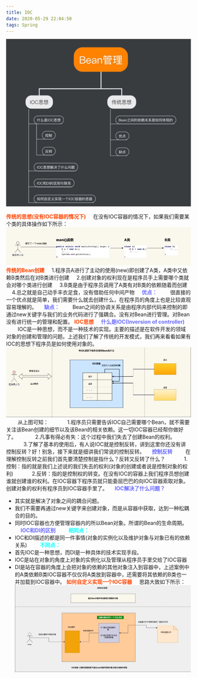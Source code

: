 ```yaml
---
title: IOC
date: 2020-05-29 22:04:50
tags: Spring
---
```

![ioc](IOC/ioc1.png)
<!-- more -->
<b style="color: orangered">传统的思想(没有IOC容器的情况下)</b>
&nbsp;&nbsp;&nbsp;&nbsp;在没有IOC容器的情况下，如果我们需要某个类的具体操作如下所示：
![传统开发模式](IOC/ioc2.png)
<b style="color: orangered">传统的Bean创建</b>
&nbsp;&nbsp;&nbsp;&nbsp;1.程序员A进行了主动的使用(new)即创建了A类，A类中又依赖B类然后在对B类进行创建
&nbsp;&nbsp;&nbsp;&nbsp;2.创建对象的权利现在是程序员手上需要哪个类就会对哪个类进行创建
&nbsp;&nbsp;&nbsp;&nbsp;3.B类是由于程序员调用了A类有对B类的依赖随着而创建
&nbsp;&nbsp;&nbsp;&nbsp;4.总之就是自己动手丰衣足食，没有借助任何中间产物
&nbsp;&nbsp;&nbsp;&nbsp;<b style="color: #6A6AFF">优点：</b>
&nbsp;&nbsp;&nbsp;&nbsp;&nbsp;&nbsp;&nbsp;&nbsp;很直接的一个优点就是简单，我们需要什么就去创建什么，在程序员的角度上也是比较直观容易理解的。
&nbsp;&nbsp;&nbsp;&nbsp;<b style="color: #6A6AFF">缺点：</b>
&nbsp;&nbsp;&nbsp;&nbsp;&nbsp;&nbsp;&nbsp;&nbsp;Bean之间的协调关系是由程序内部代码来控制的即通过new关键字与我们的业务代码进行了强耦合。没有对Bean进行管理。对Bean没有进行统一的管理和配置。
<b style="color: orangered">IOC思想</b>
&nbsp;&nbsp;&nbsp;&nbsp;<b style="color: #6A6AFF">什么是IOC(Inversion of controller)</b>
&nbsp;&nbsp;&nbsp;&nbsp;&nbsp;&nbsp;&nbsp;&nbsp;IOC是一种思想，而不是一种技术的实现。主要的描述是在软件开发的领域对象的创建和管理的问题。上述我们了解了传统的开发模式，我们再来看看如果有IOC的思想下程序员是如何使用对象的。
![ioc思想开发模式](IOC/ioc3.png)
&nbsp;&nbsp;&nbsp;&nbsp;&nbsp;&nbsp;&nbsp;&nbsp;从上图可知：
&nbsp;&nbsp;&nbsp;&nbsp;&nbsp;&nbsp;&nbsp;&nbsp;&nbsp;&nbsp;&nbsp;&nbsp;1.程序员只需要告诉IOC自己需要哪个Bean，就不需要关注该Bean创建的细节以及该Bean的相关依赖。这一切IOC容器已经帮你做好了。
&nbsp;&nbsp;&nbsp;&nbsp;&nbsp;&nbsp;&nbsp;&nbsp;&nbsp;&nbsp;&nbsp;&nbsp;2.凡事有得必有失：这个过程中我们失去了创建Bean的权利。
&nbsp;&nbsp;&nbsp;&nbsp;&nbsp;&nbsp;&nbsp;&nbsp;&nbsp;&nbsp;&nbsp;&nbsp;3.了解了基本的使用后，有人说IOC就是控制反转，讲到这里你还没有讲控制反转？好！别急，接下来就是细讲我们常说的控制反转。
&nbsp;&nbsp;&nbsp;&nbsp;<b style="color: #6A6AFF">控制反转</b>
&nbsp;&nbsp;&nbsp;&nbsp;&nbsp;&nbsp;&nbsp;&nbsp;在理解控制反转之前我们首先要清楚控制是指什么？反转又反转了什么？
&nbsp;&nbsp;&nbsp;&nbsp;&nbsp;&nbsp;&nbsp;&nbsp;&nbsp;&nbsp;&nbsp;&nbsp;1.控制：指的就是我们上述说的我们失去的权利(对象的创建或者说是控制对象的权利)
&nbsp;&nbsp;&nbsp;&nbsp;&nbsp;&nbsp;&nbsp;&nbsp;&nbsp;&nbsp;&nbsp;&nbsp;2.反转：指的是控制权的转变。在没有IOC的容器上我们程序员想创建谁就创建谁的权利。在IOC容器下程序员就只能委屈巴巴的向IOC容器索取对象。创建对象的权利有程序员到IOC容器手里了。
&nbsp;&nbsp;&nbsp;&nbsp;<b style="color: #6A6AFF">IOC解决了什么问题？</b>
- 其实就是解决了对象之间的耦合问题。
- 我们不需要再通过new关键字来创建对象，而是从容器中获取，达到一种松耦合的目的。
- 同时IOC容器也方便管理容器内的所以Bean对象。所谓的Bean的生命周期。
&nbsp;&nbsp;&nbsp;&nbsp;<b style="color: #6A6AFF">IOC和DI的区别</b>
&nbsp;&nbsp;&nbsp;&nbsp;&nbsp;&nbsp;&nbsp;&nbsp;<b style="color: #00FFFF">相同点：</b>
- IOC和DI描述的都是同一件事情(对象的实例化以及维护对象与对象已有的依赖关系)
&nbsp;&nbsp;&nbsp;&nbsp;&nbsp;&nbsp;&nbsp;&nbsp;<b style="color: #00FFFF">不同点：</b>
- 首先IOC是一种思想，而DI是一种具体的技术实现手段。
- IOC是站在对象的角度上对象的实例化以及管理从程序员手里交给了IOC容器
- DI是站在容器的角度上会把对象的依赖的其他对象注入到容器中，上述案例中的A类依赖B类IOC容器不仅仅将A类放到容器中，还需要将其依赖的B类也一并加载到IOC容器中。
<b style="color: orangered">如何自定义实现一个IOC容器</b>
&nbsp;&nbsp;&nbsp;&nbsp;思路大致如下所示：
![自定义实现一个IOC容器](IOC/ioc4.png)